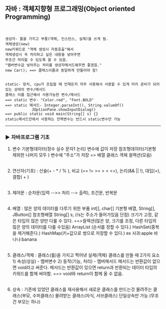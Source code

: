 	
<h2> 자바 : 객체지향형 프로그래밍(Object oriented Programming) </h2><br>

	생성자- 틀을 가지고 부품(객체, 인스턴스, 실제)을 쓰게 됨.
	객체생성(new)
	new키워드로 "객체 생성시 자동호출"해서
	객체생성시 꼭 처리하고 싶은 내용을 넣어주면
	무조건 처리할 수 있도록 할 수 있음.
	"멤버변수값 넣어주는 처리를 생성자메서드해주면 좋겠음."
	new Car(); ==> 클래스이름과 동일하게 만들어야 함!


	static- 망치, cpu가 조립할 때 언제든지 자주 사용해서 사용할 수 있게 미리 준비가 되어있는 상태의 변수/메서드
	클래스 이름 접근해서 사용가능한 변수/메서드
	==> static 변수- "Color.red", "Font.BOLD"
	==> static 메서드- Integer.parseInt(), String.valueOf()
				JOptionPane.showInputDialog()
	==> public static void main(String[] s) {}
	static메서드안에서 사용하는 전역변수는 반드시 static변수만 가능	
------------------------------------------------------------------------------------------------------------------------------

<h3>▶ 자바프로그램 기초</h3>

1) 변수
기본형데이터(정수 실수 문자1 논리) 변수에 값이 저장
참조형데이터(기본형 제외한 나머지 모두 ) 변수에 "주소"가 저장
=> 배열 클래스 객체 컬렉션(모음)<br><br>
2) 연산자(기호) : 산술(+ - * / % ), 비교 (== != >= > < <=), 논리(&& || !), 대입(=), 결합( + )<br><br>
3) 제어문 : 순차문(입력 -->> 처리 --> 출력), 조건문, 반복문<br><br>
4) 배열 : 많은 양의 데이터를 다루기 위한 부품
	int[], char[] 기본형 배열,	 String[], JButton[] 참조형배열
	String[] s; //s는 주소가 들어가있음
	단점) 크기가 고정, 같은 타입의 많은 양만 다룰 수 있다.
	==>컬렉션(많은 양, 크기를 조정, 다른 타입의 많은 양의 데이터를 다룰 수있음)
		ArrayList (순서를 정할 수 있다.)
		HashSet(중복을 제거해준다.)
		HashMap(키+값으로 쌍으로 저장할 수 있다.) ex 사과:apple 바나나:banana<br><br>
5) 클래스/객체 : 클래스(틀)을 가지고 찍어낸 실제(객체) 
		클래스를 만들 때 2가지 요소
		1) 속성(성실) - 멤버변수
		2) 동작(기능, 처리) - 멤버메서드
		메서드는 반환값이 없으면 void라고 써준다.
		메서드는 반환값이 있으면 return과 반환되는 데이터 타입의 키워드를 함께 써야함.
		==> void와 return이 함께 올 수 없음. <br><br>

6) 상속 : 기존에 있었던 클래스를 재사용해서 새로운 클래스를 만드는것
	물려주는 클래스(부모, 수퍼클래스)
	물려받는 클래스(자식, 서브클래스)
	단일상속만 가능 (무조건 부모는 하나) <br><br>



